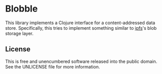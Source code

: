 Blobble
=======

This library implements a Clojure interface for a content-addressed data store.
Specifically, this tries to implement something similar to
[ipfs](https://github.com/ipfs/ipfs)'s blob storage layer.

## License

This is free and unencumbered software released into the public domain.
See the UNLICENSE file for more information.
